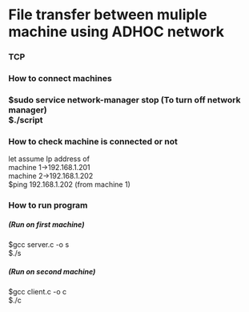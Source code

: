 <h1>File transfer between muliple machine using ADHOC network</h1>

<h3>TCP</h3>

<h3>How to connect machines<h3>
$sudo service network-manager stop (To turn off network manager)</br>
$./script</br> 

<h3>How to check machine is connected or not</h3>
let assume Ip address of</br>
machine 1->192.168.1.201</br>
machine 2->192.168.1.202</br>
$ping 192.168.1.202  (from machine 1)</br>

<h3>How to run program</h3>
<h5>(Run on first machine)</h5>
$gcc server.c -o s</br>
$./s</br>

<h5>(Run on second machine)</h5>
$gcc client.c -o c</br>
$./c</br>




